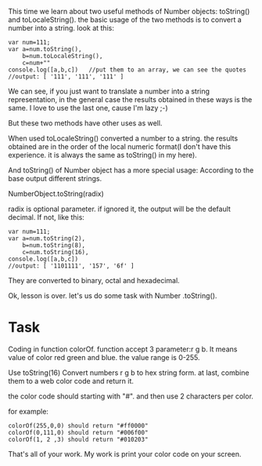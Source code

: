 This time we learn about two useful methods of Number objects: toString() and toLocaleString(). the basic usage of the two methods is to convert a number into a string. look at this:

	var num=111;
	var a=num.toString(), 
		b=num.toLocaleString(), 
		c=num+""
	console.log([a,b,c])   //put them to an array, we can see the quotes
	//output: [ '111', '111', '111' ]

We can see, if you just want to translate a number into a string representation, in the general case the results obtained in these ways is the same. I love to use the last one, cause I'm lazy ;-)

But these two methods have other uses as well.

When used toLocaleString() converted a number to a string. the results obtained are in the order of the local numeric format(I don't have this experience. it is always the same as toString() in my here).

And toString() of Number object has a more special usage: According to the base output different strings.

NumberObject.toString(radix)

radix is optional parameter. if ignored it, the output will be the default decimal. If not, like this:

	var num=111;
	var a=num.toString(2), 
		b=num.toString(8), 
		c=num.toString(16), 
	console.log([a,b,c])
	//output: [ '1101111', '157', '6f' ]

They are converted to binary, octal and hexadecimal.

Ok, lesson is over. let's us do some task with Number .toString().
# Task

Coding in function colorOf. function accept 3 parameter:r g b. It means value of color red green and blue. the value range is 0-255.

Use toString(16) Convert numbers r g b to hex string form. at last, combine them to a web color code and return it.

the color code should starting with "#". and then use 2 characters per color.

for example:

	colorOf(255,0,0) should return "#ff0000"
	colorOf(0,111,0) should return "#006f00"
	colorOf(1, 2 ,3) should return "#010203"

That's all of your work. My work is print your color code on your screen.